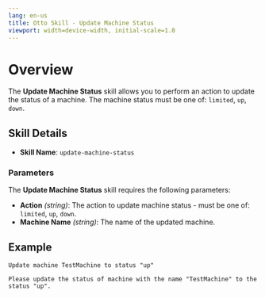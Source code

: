 ```yaml
---
lang: en-us
title: Otto Skill - Update Machine Status
viewport: width=device-width, initial-scale=1.0
---
```


# Overview

The **Update Machine Status** skill allows you to perform an action to update the status of a machine. The machine status must be one of: `limited`, `up`, `down`.

## Skill Details

- **Skill Name**: `update-machine-status`

### Parameters

The **Update Machine Status** skill requires the following parameters:

- **Action** _(string)_: The action to update machine status - must be one of: `limited`, `up`, `down`.
- **Machine Name** _(string)_: The name of the updated machine.

## Example

`Update machine TestMachine to status "up"`

`Please update the status of machine with the name "TestMachine" to the status "up".`
